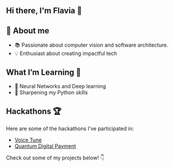 <h2 align="left">Hi there, I'm Flavia 👋</h2>

## 🌟 About me
- 📚 Passionate about computer vision and software architecture.
- 💡 Enthusiast about creating impactful tech

## What I’m Learning 🚀
- 🤖 Neural Networks and Deep learning
- 🐍 Sharpening my Python skills

## Hackathons 🏆
Here are some of the hackathons I’ve participated in:

- [Voice Tune](https://github.com/flavify/voice-tune)
- [Quantum Digital Payment](https://github.com/Christwelve/Quantum-digital-payment)

Check out some of my projects below! 👇
